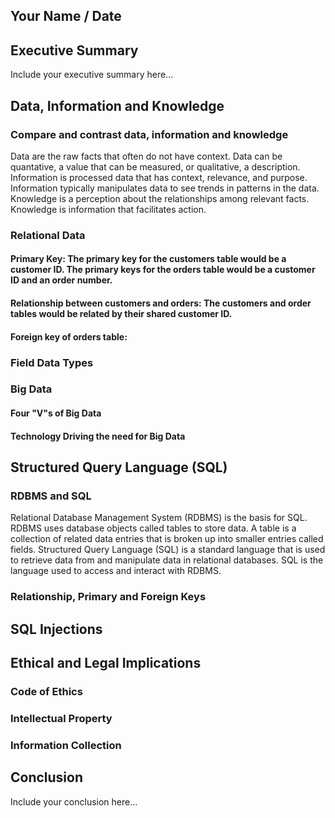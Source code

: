 ## Your Name / Date

## Executive Summary 
Include your executive summary here...

## Data, Information and Knowledge
### Compare and contrast data, information and knowledge
Data are the raw facts that often do not have context. Data can be quantative, a value that can be measured, or qualitative, a description. Information is processed data that has context, relevance, and purpose. Information typically manipulates data to see trends in patterns in the data. Knowledge is a perception about the relationships among relevant facts. Knowledge is information that facilitates action.

### Relational Data
#### Primary Key: The primary key for the customers table would be a customer ID. The primary keys for the orders table would be a customer ID and an order number.
#### Relationship between customers and orders: The customers and order tables would be related by their shared customer ID.
#### Foreign key of orders table:
### Field Data Types

### Big Data
#### Four "V"s of Big Data
#### Technology Driving the need for Big Data

## Structured Query Language (SQL) 
### RDBMS and SQL
Relational Database Management System (RDBMS) is the basis for SQL. RDBMS uses database objects called tables to store data. A table is a collection of related data entries that is broken up into smaller entries called fields. Structured Query Language (SQL) is a standard language that is used to retrieve data from and manipulate data in relational databases. SQL is the language used to access and interact with RDBMS.
### Relationship, Primary and Foreign Keys

## SQL Injections

## Ethical and Legal Implications
### Code of Ethics
### Intellectual Property
### Information Collection

## Conclusion
Include your conclusion here...
